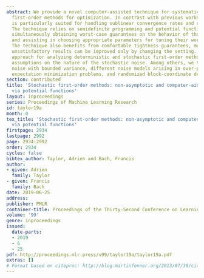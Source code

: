 ```yaml
---
abstract: We provide a novel computer-assisted technique for systematically analyzing
  first-order methods for optimization. In contrast with previous works, the approach
  is particularly suited for handling sublinear convergence rates and stochastic oracles.
  The technique relies on semidefinite programming and potential functions. It allows
  simultaneously obtaining worst-case guarantees on the behavior of those algorithms,
  and assisting in choosing appropriate parameters for tuning their worst-case performances.
  The technique also benefits from comfortable tightness guarantees, meaning that
  unsatisfactory results can be improved only by changing the setting. We use the
  approach for analyzing deterministic and stochastic first-order methods under different
  assumptions on the nature of the stochastic noise. Among others, we treat unstructured
  noise with bounded variance, different noise models arising in over-parametrized
  expectation minimization problems, and randomized block-coordinate descent schemes.
section: contributed
title: 'Stochastic first-order methods: non-asymptotic and computer-aided analyses
  via potential functions'
layout: inproceedings
series: Proceedings of Machine Learning Research
id: taylor19a
month: 0
tex_title: 'Stochastic first-order methods: non-asymptotic and computer-aided analyses
  via potential functions'
firstpage: 2934
lastpage: 2992
page: 2934-2992
order: 2934
cycles: false
bibtex_author: Taylor, Adrien and Bach, Francis
author:
- given: Adrien
  family: Taylor
- given: Francis
  family: Bach
date: 2019-06-25
address: 
publisher: PMLR
container-title: Proceedings of the Thirty-Second Conference on Learning Theory
volume: '99'
genre: inproceedings
issued:
  date-parts:
  - 2019
  - 6
  - 25
pdf: http://proceedings.mlr.press/v99/taylor19a/taylor19a.pdf
extras: []
# Format based on citeproc: http://blog.martinfenner.org/2013/07/30/citeproc-yaml-for-bibliographies/
---
```

